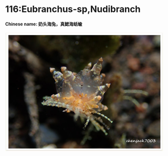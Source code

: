 # 116:Eubranchus-sp,Nudibranch

#### Chinese name: 奶头海兔，真鰓海蛞蝓

![](../../.gitbook/assets/eubranchus-sp.jpg)

